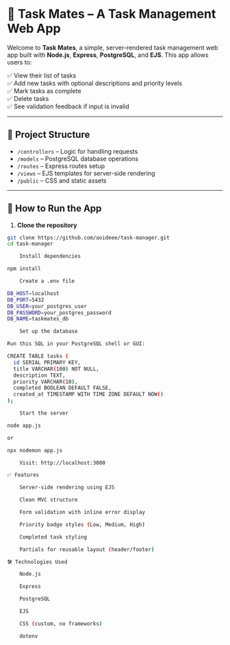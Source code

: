 # 📝 Task Mates – A Task Management Web App

Welcome to **Task Mates**, a simple, server-rendered task management web app built with **Node.js**, **Express**, **PostgreSQL**, and **EJS**. This app allows users to:

✅ View their list of tasks  
✅ Add new tasks with optional descriptions and priority levels  
✅ Mark tasks as complete  
✅ Delete tasks  
✅ See validation feedback if input is invalid

---

## 📁 Project Structure

- `/controllers` – Logic for handling requests  
- `/models` – PostgreSQL database operations  
- `/routes` – Express routes setup  
- `/views` – EJS templates for server-side rendering  
- `/public` – CSS and static assets

---

## 🚀 How to Run the App

1. **Clone the repository**  
```bash
git clone https://github.com/aoideee/task-manager.git
cd task-manager

    Install dependencies

npm install

    Create a .env file

DB_HOST=localhost
DB_PORT=5432
DB_USER=your_postgres_user
DB_PASSWORD=your_postgres_password
DB_NAME=taskmates_db

    Set up the database

Run this SQL in your PostgreSQL shell or GUI:

CREATE TABLE tasks (
  id SERIAL PRIMARY KEY,
  title VARCHAR(100) NOT NULL,
  description TEXT,
  priority VARCHAR(10),
  completed BOOLEAN DEFAULT FALSE,
  created_at TIMESTAMP WITH TIME ZONE DEFAULT NOW()
);

    Start the server

node app.js

or

npx nodemon app.js

    Visit: http://localhost:3000

✅ Features

    Server-side rendering using EJS

    Clean MVC structure

    Form validation with inline error display

    Priority badge styles (Low, Medium, High)

    Completed task styling

    Partials for reusable layout (header/footer)

🛠 Technologies Used

    Node.js

    Express

    PostgreSQL

    EJS

    CSS (custom, no frameworks)

    dotenv
